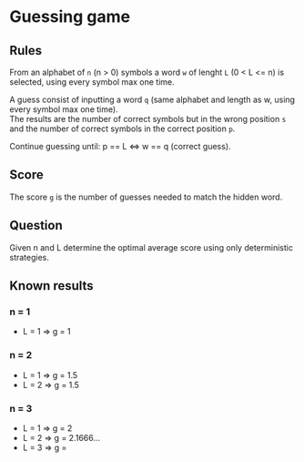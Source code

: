 # Guessing game

## Rules
From an alphabet of `n` (n > 0) symbols a word `w` of lenght `L` (0 < L <= n) is selected, using every symbol max one time.

A guess consist of inputting a word `q` (same alphabet and length as w, using every symbol max one time). \
The results are the number of correct symbols but in the wrong position `s` and the number of correct symbols in the correct position `p`.

Continue guessing until: p == L <=> w == q (correct guess).

## Score
The score `g` is the number of guesses needed to match the hidden word.

## Question
Given n and L determine the optimal average score using only deterministic strategies.

## Known results
### n = 1
 - L = 1 => g = 1
### n = 2
 - L = 1 => g = 1.5
 - L = 2 => g = 1.5
### n = 3
 - L = 1 => g = 2
 - L = 2 => g = 2.1666...
 - L = 3 => g = 
